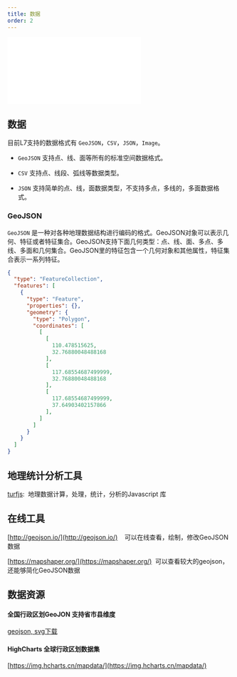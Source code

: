 ```yaml
---
title: 数据
order: 2
---
```


<embed src="@/docs/api/common/style.md"></embed>

## 数据

目前L7支持的数据格式有 `GeoJSON`，`CSV`，`JSON`，`Image`。

- `GeoJSON` 支持点、线、面等所有的标准空间数据格式。

- `CSV` 支持点、线段、弧线等数据类型。

- `JSON` 支持简单的点、线，面数据类型，不支持多点，多线的，多面数据格式。


### GeoJSON

`GeoJSON` 是一种对各种地理数据结构进行编码的格式。GeoJSON对象可以表示几何、特征或者特征集合。GeoJSON支持下面几何类型：点、线、面、多点、多线、多面和几何集合。GeoJSON里的特征包含一个几何对象和其他属性，特征集合表示一系列特征。

```json
{
  "type": "FeatureCollection",
  "features": [
    {
      "type": "Feature",
      "properties": {},
      "geometry": {
        "type": "Polygon",
        "coordinates": [
          [
            [
              110.478515625,
              32.76880048488168
            ],
            [
              117.68554687499999,
              32.76880048488168
            ],
            [
              117.68554687499999,
              37.64903402157866
            ],
          ]
        ]
      }
    }
  ]
}
```

## 地理统计分析工具
[turfjs](http://turfjs.org/):  地理数据计算，处理，统计，分析的Javascript 库

## 在线工具

[http://geojson.io/](http://geojson.io/)    可以在线查看，绘制，修改GeoJSON数据

[https://mapshaper.org/](https://mapshaper.org/)  可以查看较大的geojson，还能够简化GeoJSON数据

## 数据资源

#### 全国行政区划GeoJON 支持省市县维度 
[geojson, svg下载](http://datav.aliyun.com/tools/atlas/#&lat=33.50475906922609&lng=104.32617187499999&zoom=4)

#### HighCharts 全球行政区划数据集

[https://img.hcharts.cn/mapdata/](https://img.hcharts.cn/mapdata/)

